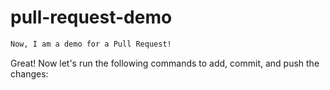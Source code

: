 # pull-request-demo
```md
Now, I am a demo for a Pull Request!
```

Great! Now let's run the following commands to add, commit, and push the changes: